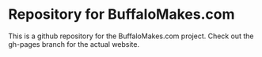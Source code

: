 # Repository for BuffaloMakes.com

This is a github repository for the BuffaloMakes.com project. Check out the gh-pages branch for the actual website.
